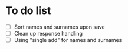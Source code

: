# To do list

- [ ] Sort names and surnames upon save
- [ ] Clean up response handling
- [ ] Using "single add" for names and surnames
